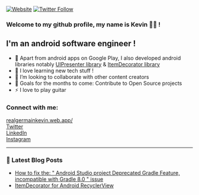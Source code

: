 
[![Website](https://img.shields.io/badge/germainkevinbusiness-website-brightgreen)](https://realgermainkevin.web.app/)
[![Twitter Follow](https://img.shields.io/badge/Follow%20%40kevincodes__-120%20Twitter%20followers-blue)](https://twitter.com/intent/follow?original_referer=https%3A%2F%2Fgithub.com%2Fgermainkevinbusiness&screen_name=kevincodes_)

### Welcome to my github profile, my name is Kevin 👋🏾 !

## I'm  an android software engineer !

- 🔭 Apart from android apps on Google Play, I also developed android libraries notably [UIPresenter library](https://github.com/germainkevinbusiness/UIPresenter) & [ItemDecorator library](https://github.com/kevingermainbusiness/ItemDecorator)
- 🌱 I love learning new tech stuff !
- 👯 I’m looking to collaborate with other content creators
- 🥅 Goals for the months to come: Contribute to Open Source projects
- ⚡ I love to play guitar

### Connect with me:

[realgermainkevin.web.app/](https://realgermainkevin.web.app/) <br />
[Twitter](https://twitter.com/kevincodes_) <br />
[LinkedIn](https://www.linkedin.com/in/gkevincodes/) <br />
[Instagram](https://www.instagram.com/kevincodes_/) <br />

---

### 📕 Latest Blog Posts

<!-- BLOG-POST-LIST:START -->
- [How to fix the: " Android Studio project Deprecated Gradle Feature, incompatible with Gradle 8.0 " issue](https://germainkevin.hashnode.dev/android-studio-deprecated-gradle-feature-for-gradle-8-dot-0-fix)
- [ItemDecorator for Android RecyclerView](https://germainkevin.hashnode.dev/itemdecorator-for-android-recyclerview)
<!-- BLOG-POST-LIST:END -->
